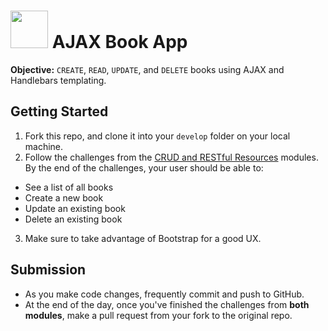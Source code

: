 # <img src="https://cloud.githubusercontent.com/assets/7833470/10899314/63829980-8188-11e5-8cdd-4ded5bcb6e36.png" height="60"> AJAX Book App

**Objective:** `CREATE`, `READ`, `UPDATE`, and `DELETE` books using AJAX and Handlebars templating.

## Getting Started

1. Fork this repo, and clone it into your `develop` folder on your local machine.
2. Follow the challenges from the <a href="https://github.com/sf-wdi-24/modules/tree/master/week-03-resetful-server-express/day-01" target="_blank">CRUD and RESTful Resources</a> modules. By the end of the challenges, your user should be able to:
  * See a list of all books
  * Create a new book
  * Update an existing book
  * Delete an existing book
3. Make sure to take advantage of Bootstrap for a good UX.

## Submission

* As you make code changes, frequently commit and push to GitHub.
* At the end of the day, once you've finished the challenges from **both modules**, make a pull request from your fork to the original repo.
